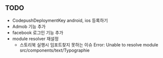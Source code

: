 ## TODO

- CodepushDeploymentKey android, ios 등록하기
- Admob 기능 추가
- facebook 로그인 기능 추가
- module resolver 재설정
  - 스토리북 실행시 임포트찾지 못하는 이슈 Error: Unable to resolve module src/components/text/Typographie
